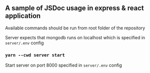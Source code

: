 ## A sample of JSDoc usage in express & react application

Available commands should be run from root folder of the repository

Server expects that mongodb runs on localhost which is specified in `server/.env` config

### `yarn --cwd server start`
Start server on port 8000 specified in `server/.env` config



